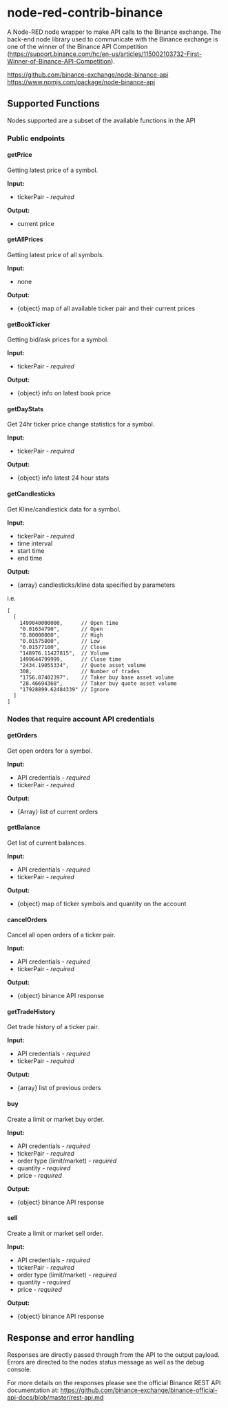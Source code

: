 # node-red-contrib-binance

A Node-RED node wrapper to make API calls to the Binance exchange. The back-end node library used to communicate with the Binance exchange is one of the winner of the Binance API Competition (https://support.binance.com/hc/en-us/articles/115002103732-First-Winner-of-Binance-API-Competition).

https://github.com/binance-exchange/node-binance-api
https://www.npmjs.com/package/node-binance-api

## Supported Functions

Nodes supported are a subset of the available functions in the API

### Public endpoints

#### getPrice

Getting latest price of a symbol.

**Input:**

- tickerPair - *required*

**Output:**

- current price


#### getAllPrices

Getting latest price of all symbols.

**Input:**

- none

**Output:**

- {object} map of all available ticker pair and their current prices

#### getBookTicker

Getting bid/ask prices for a symbol.

**Input:**

- tickerPair - *required*

**Output:**

- {object} info on latest book price

#### getDayStats

Get 24hr ticker price change statistics for a symbol.

**Input:**

- tickerPair - *required*

**Output:**

- {object} info latest 24 hour stats

#### getCandlesticks

Get Kline/candlestick data for a symbol.

**Input:**

- tickerPair - *required*
- time interval
- start time
- end time

**Output:**

- {array} candlesticks/kline data specified by parameters

i.e. 

```
[
  [
    1499040000000,      // Open time
    "0.01634790",       // Open
    "0.80000000",       // High
    "0.01575800",       // Low
    "0.01577100",       // Close
    "148976.11427815",  // Volume
    1499644799999,      // Close time
    "2434.19055334",    // Quote asset volume
    308,                // Number of trades
    "1756.87402397",    // Taker buy base asset volume
    "28.46694368",      // Taker buy quote asset volume
    "17928899.62484339" // Ignore
  ]
]
```

### Nodes that require account API credentials


#### getOrders

Get open orders for a symbol.

**Input:**

- API credentials - *required*
- tickerPair - *required*

**Output:**

- {Array} list of current orders

#### getBalance

Get list of current balances.

**Input:**

- API credentials - *required*
- tickerPair - *required*

**Output:**

- {object} map of ticker symbols and quantity on the account

#### cancelOrders

Cancel all open orders of a ticker pair.

**Input:**

- API credentials - *required*
- tickerPair - *required*

**Output:**

- {object} binance API response

#### getTradeHistory

Get trade history of a ticker pair.

**Input:**

- API credentials - *required*
- tickerPair - *required*

**Output:**

- {array} list of previous orders

#### buy

Create a limit or market buy order.

**Input:**

- API credentials - *required*
- tickerPair - *required*
- order type (limit/market) - *required*
- quantity - *required*
- price - *required*

**Output:**

- {object} binance API response

#### sell

Create a limit or market sell order.

**Input:**

- API credentials - *required*
- tickerPair - *required*
- order type (limit/market) - *required*
- quantity - *required*
- price - *required*

**Output:**

- {object} binance API response



## Response and error handling

Responses are directly passed through from the API to the output payload. Errors are directed to the nodes status message as well as the debug console. 

For more details on the responses please see the official Binance REST API documentation at:
https://github.com/binance-exchange/binance-official-api-docs/blob/master/rest-api.md